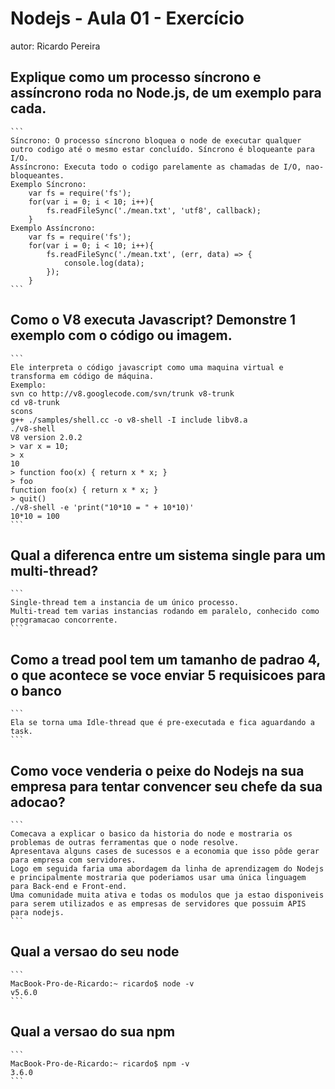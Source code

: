 # Nodejs - Aula 01 - Exercício
autor: Ricardo Pereira

## Explique como um processo síncrono e assíncrono roda no Node.js, de um exemplo para cada.
    ```
    Síncrono: O processo síncrono bloquea o node de executar qualquer outro codigo até o mesmo estar concluído. Síncrono é bloqueante para I/O.
    Assíncrono: Executa todo o codigo parelamente as chamadas de I/O, nao-bloqueantes.
    Exemplo Síncrono:
        var fs = require('fs');
        for(var i = 0; i < 10; i++){
            fs.readFileSync('./mean.txt', 'utf8', callback);
        }
    Exemplo Assíncrono:
        var fs = require('fs');
        for(var i = 0; i < 10; i++){
            fs.readFileSync('./mean.txt', (err, data) => {
                console.log(data);
            });
        }
    ```
    
## Como o V8 executa Javascript? Demonstre 1 exemplo com o código ou imagem.
    ```
    Ele interpreta o código javascript como uma maquina virtual e transforma em código de máquina.
    Exemplo:
    svn co http://v8.googlecode.com/svn/trunk v8-trunk
    cd v8-trunk
    scons
    g++ ./samples/shell.cc -o v8-shell -I include libv8.a
    ./v8-shell 
    V8 version 2.0.2
    > var x = 10;
    > x
    10
    > function foo(x) { return x * x; }
    > foo
    function foo(x) { return x * x; }
    > quit()
    ./v8-shell -e 'print("10*10 = " + 10*10)'
    10*10 = 100
    ```
## Qual a diferenca entre um sistema single para um multi-thread?
    ```
    Single-thread tem a instancia de um único processo.
    Multi-tread tem varias instancias rodando em paralelo, conhecido como programacao concorrente. 
    ```
## Como a tread pool tem um tamanho de padrao 4, o que acontece se voce enviar 5 requisicoes para o banco
    ```
    Ela se torna uma Idle-thread que é pre-executada e fica aguardando a task.
    ```
## Como voce venderia o peixe do Nodejs na sua empresa para tentar convencer seu chefe da sua adocao?
    ```
    Comecava a explicar o basico da historia do node e mostraria os problemas de outras ferramentas que o node resolve.
    Apresentava alguns cases de sucessos e a economia que isso pôde gerar para empresa com servidores.
    Logo em seguida faria uma abordagem da linha de aprendizagem do Nodejs e principalmente mostraria que poderiamos usar uma única linguagem para Back-end e Front-end.
    Uma comunidade muita ativa e todas os modulos que ja estao disponiveis para serem utilizados e as empresas de servidores que possuim APIS para nodejs.
    ```
## Qual a versao do seu node
    ```
    MacBook-Pro-de-Ricardo:~ ricardo$ node -v
    v5.6.0
    ```
## Qual a versao do sua npm
    ```
    MacBook-Pro-de-Ricardo:~ ricardo$ npm -v
    3.6.0
    ```